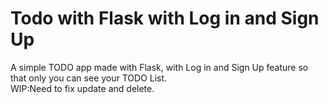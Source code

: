 # Todo with Flask with Log in and Sign Up
 A simple TODO app made with Flask, with Log in and Sign Up feature so that only you can see your TODO List. <br>
WIP:Need to fix update and delete.
